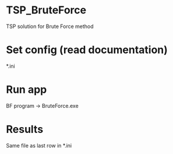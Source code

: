 # TSP_BruteForce
TSP solution for Brute Force method

# Set config (read documentation)
*.ini

# Run app
BF program -> BruteForce.exe

# Results
Same file as last row in *.ini
